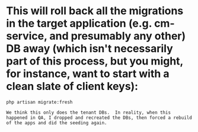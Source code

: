# This will roll back all the migrations in the target application (e.g. cm-service, and presumably any other) DB away (which isn't necessarily part of this process, but you might, for instance, want to start with a clean slate of client keys):
    php artisan migrate:fresh

    We think this only does the tenant DBs.  In reality, when this happened in QA, I dropped and recreated the DBs, then forced a rebuild of the apps and did the seeding again.